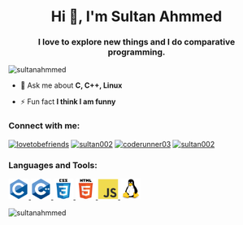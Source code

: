 <h1 align="center">Hi 👋, I'm Sultan Ahmmed</h1>
<h3 align="center">I love to explore new things and I do comparative programming.</h3>

<p align="left"> <img src="https://komarev.com/ghpvc/?username=sultanahmmed&label=Profile%20views&color=0e75b6&style=flat" alt="sultanahmmed" /> </p>

- 💬 Ask me about **C, C++, Linux**

- ⚡ Fun fact **I think I am funny**

<h3 align="left">Connect with me:</h3>
<p align="left">
<a href="https://fb.com/lovetobefriends" target="blank"><img align="center" src="https://raw.githubusercontent.com/rahuldkjain/github-profile-readme-generator/master/src/images/icons/Social/facebook.svg" alt="lovetobefriends" height="30" width="40" /></a>
<a href="https://www.codechef.com/users/sultan002" target="blank"><img align="center" src="https://cdn.jsdelivr.net/npm/simple-icons@3.1.0/icons/codechef.svg" alt="sultan002" height="30" width="40" /></a>
<a href="https://www.hackerrank.com/coderunner03" target="blank"><img align="center" src="https://raw.githubusercontent.com/rahuldkjain/github-profile-readme-generator/master/src/images/icons/Social/hackerrank.svg" alt="coderunner03" height="30" width="40" /></a>
<a href="https://codeforces.com/profile/sultan002" target="blank"><img align="center" src="https://raw.githubusercontent.com/rahuldkjain/github-profile-readme-generator/master/src/images/icons/Social/codeforces.svg" alt="sultan002" height="30" width="40" /></a>
</p>

<h3 align="left">Languages and Tools:</h3>
<p align="left"> <a href="https://www.cprogramming.com/" target="_blank" rel="noreferrer"> <img src="https://raw.githubusercontent.com/devicons/devicon/master/icons/c/c-original.svg" alt="c" width="40" height="40"/> </a> <a href="https://www.w3schools.com/cpp/" target="_blank" rel="noreferrer"> <img src="https://raw.githubusercontent.com/devicons/devicon/master/icons/cplusplus/cplusplus-original.svg" alt="cplusplus" width="40" height="40"/> </a> <a href="https://www.w3schools.com/css/" target="_blank" rel="noreferrer"> <img src="https://raw.githubusercontent.com/devicons/devicon/master/icons/css3/css3-original-wordmark.svg" alt="css3" width="40" height="40"/> </a> <a href="https://www.w3.org/html/" target="_blank" rel="noreferrer"> <img src="https://raw.githubusercontent.com/devicons/devicon/master/icons/html5/html5-original-wordmark.svg" alt="html5" width="40" height="40"/> </a> <a href="https://developer.mozilla.org/en-US/docs/Web/JavaScript" target="_blank" rel="noreferrer"> <img src="https://raw.githubusercontent.com/devicons/devicon/master/icons/javascript/javascript-original.svg" alt="javascript" width="40" height="40"/> </a> <a href="https://www.linux.org/" target="_blank" rel="noreferrer"> <img src="https://raw.githubusercontent.com/devicons/devicon/master/icons/linux/linux-original.svg" alt="linux" width="40" height="40"/> </a> </p>



<p><img align="center" src="https://github-readme-streak-stats.herokuapp.com/?user=sultanahmmed&" alt="sultanahmmed" /></p>
